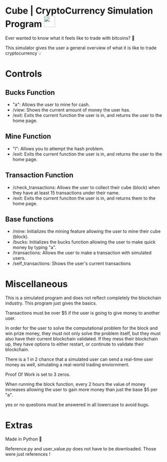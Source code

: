 # Cube | CryptoCurrency Simulation Program <img height="35" width="35" src="https://simpleicons.org/icons/elixir.svg" /> 
Ever wanted to know what it feels like to trade with bitcoins? 🧐

This simulator gives the user a general overview of what it is like to trade cryptocurrency 💡 



# Controls 
## Bucks Function
- "a": Allows the user to mine for cash. 
- /view: Shows the current amount of money the user has.
- /exit: Exits the current function the user is in, and returns the user to the home page.

## Mine Function 

- "l": Allows you to attempt the hash problem.
- /exit: Exits the current function the user is in, and returns the user to the home page.

## Transaction Function 
- /check_transactions: Allows the user to collect their cube (block) when they have at least 15 transactions under their name.
- /exit: Exits the current funciton the user is in, and returns them to the home page.

## Base functions 
- /mine: Initializes the mining feature allowing the user to mine their cube (block).
- /bucks: Initializes the bucks function allowing the user to make quick money by typing "a". 
- /transactions: Allows the user to make a transaction with simulated users. 
- /self_transactions: Shows the user's current transactions


# Miscellaneous 

This is a simulated program and does not reflect completely the blockchain industry. This program just gives the basics. 

Transactions must be over $5 if the user is going to give money to another user. 

In order for the user to solve the computational problem for the block and win prize money, they must not only solve the problem itself, but they must also have 
their current blockchain validated. If they mess their blockchain up, they have options to either restart, or continute to validate their blockchain.

There is a 1 in 2 chance that a simulated user can send a real-time user money as well, simulating a real-world trading enviornment. 

Proof Of Work is set to 3 zeros. 

When running the block function, every 2 hours the value of money increases allowing the user to gain more money than just the base $5 per "a".

yes or no questions must be answered in all lowercase to avoid bugs. 


# Extras

Made in Python 🐍 

Reference.py and user_value.py does not have to be downloaded. Those were just references !

